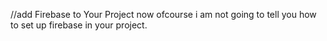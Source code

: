 //add Firebase to Your Project now ofcourse i am not going to tell you how to set up firebase in your project.